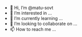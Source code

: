 - 👋 Hi, I’m @matu-sovt
- 👀 I’m interested in ...
- 🌱 I’m currently learning ...
- 💞️ I’m looking to collaborate on ...
- 📫 How to reach me ...

<!---
matu-sovt/matu-sovt is a ✨ special ✨ repository because its `README.md` (this file) appears on your GitHub profile.
You can click the Preview link to take a look at your changes.
--->
